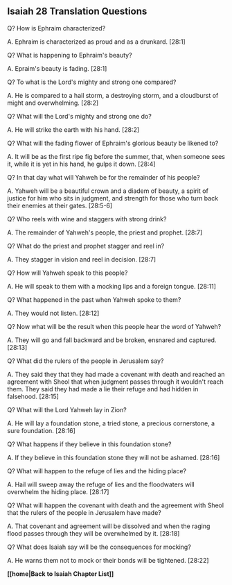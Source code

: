 ## Isaiah 28 Translation Questions ##

Q? How is Ephraim characterized?

A. Ephraim is characterized as proud and as a drunkard. [28:1]

Q? What is happening to Ephraim's beauty?

A. Epraim's beauty is fading. [28:1]

Q? To what is the Lord's mighty and strong one compared?

A. He is compared to a hail storm, a destroying storm, and a cloudburst of might and overwhelming. [28:2]

Q? What will the Lord's mighty and strong one do?

A. He will strike the earth with his hand. [28:2]

Q? What will the fading flower of Ephraim's glorious beauty be likened to?

A. It will be as the first ripe fig before the summer, that, when someone sees it, while it is yet in his hand, he gulps it down. [28:4]

Q? In that day what will Yahweh be for the remainder of his people?

A. Yahweh will be a beautiful crown and a diadem of beauty, a spirit of justice for him who sits in judgment, and strength for those who turn back their enemies at their gates. [28:5-6]

Q? Who reels with wine and staggers with strong drink?

A. The remainder of Yahweh's people, the priest and prophet. [28:7]

Q? What do the priest and prophet stagger and reel in?

A. They stagger in vision and reel in decision. [28:7]

Q? How will Yahweh speak to this people?

A. He will speak to them with a mocking lips and a foreign tongue. [28:11]

Q? What happened in the past when Yahweh spoke to them?

A. They would not listen. [28:12]

Q? Now what will be the result when this people hear the word of Yahweh?

A. They will go and fall backward and be broken, ensnared and captured. [28:13]

Q? What did the rulers of the people in Jerusalem say?

A. They said they that they had made a covenant with death and reached an agreement with Sheol that when judgment passes through it wouldn't reach them. They said they had made a lie their refuge and had hidden in falsehood. [28:15]

Q? What will the Lord Yahweh lay in Zion?

A. He will lay a foundation stone, a tried stone, a precious cornerstone, a sure foundation. [28:16]

Q? What happens if they believe in this foundation stone?

A. If they believe in this foundation stone they will not be ashamed. [28:16]

Q? What will happen to the refuge of lies and the hiding place?

A. Hail will sweep away the refuge of lies and the floodwaters will overwhelm the hiding place. [28:17]

Q? What will happen the covenant with death and the agreement with Sheol that the rulers of the people in Jerusalem have made?

A. That covenant and agreement will be dissolved and when the raging flood passes through they will be overwhelmed by it. [28:18]

Q? What does Isaiah say will be the consequences for mocking?

A. He warns them not to mock or their bonds will be tightened. [28:22]

__[[home|Back to Isaiah Chapter List]]__

